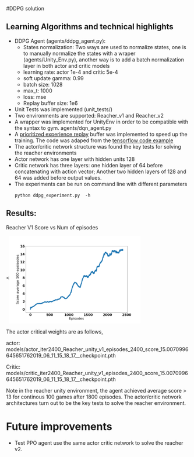 #DDPG solution
## Learning Algorithms and technical highlights
- DDPG Agent (agents/ddpg_agent.py): 
    - States normalization: Two ways are used to normalize states, one is to manually normalize the states with a wraper (agents/Unity_Env.py), another way is to add a batch normalization layer in both actor and critic models
    - learning rate: actor 1e-4 and critic 5e-4
    - soft update gamma: 0.99
    - batch size: 1028
    - max_t: 1000
    - loss: mse
    - Replay buffer size: 1e6
- Unit Tests was implemented (unit_tests/)
- Two environments are supported: Reacher_v1 and Reacher_v2 
- A wrapper was implemented for UnityEnv in order to be compatible with the syntax to gym. agents/dqn_agent.py
- A [prioritized experience replay](https://arxiv.org/abs/1511.05952) buffer was implemented to speed up the training. The code was adaped from the [tensorflow code example](https://github.com/MorvanZhou/Reinforcement-learning-with-tensorflow/blob/master/contents/5.2_Prioritized_Replay_DQN/RL_brain.py) 
- The actor/critic network structure was found the key tests for solving the reacher environments
- Actor network has one layer with hidden units 128
- Critic network has three layers: one hidden layer of 64 before concatenating with action vector; Another two hidden layers of 128 and 64 was added before output values. 
- The experiments can be run on command line with different parameters 
    ```
    python ddpg_experiment.py  -h 
    ```
## Results: 
Reacher V1 Score vs Num of episodes   

<<img src="pics/Reacher_ddpg_scores.png" width=360  alt="Banana" ALIGN="Middle">



The actor critical weights are as follows, 

actor: models/actor_iter2400_Reacher_unity_v1_episodes_2400_score_15.0070996645651762019_06_11_15_18_17__checkpoint.pth


Critic: models/critic_iter2400_Reacher_unity_v1_episodes_2400_score_15.0070996645651762019_06_11_15_18_17__checkpoint.pth

Note in the reacher unity environment, the agent achieved average score > 13 for continous 100 games after 1800 episodes. The actor/critic network architectures turn out to be the key tests to solve the reacher environment. 


# Future improvements
- Test PPO agent use the same actor critic network to solve the reacher v2. 

